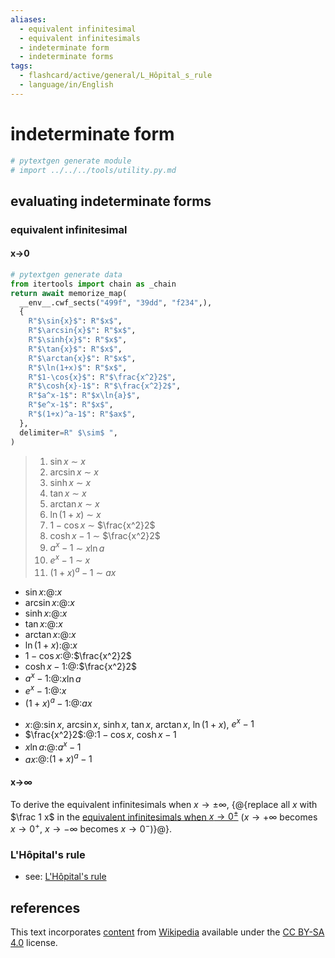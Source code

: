 ```yaml
---
aliases:
  - equivalent infinitesimal
  - equivalent infinitesimals
  - indeterminate form
  - indeterminate forms
tags:
  - flashcard/active/general/L_Hôpital_s_rule
  - language/in/English
---
```


# indeterminate form

```Python
# pytextgen generate module
# import ../../../tools/utility.py.md
```

## evaluating indeterminate forms

### equivalent infinitesimal

#### x→0

```Python
# pytextgen generate data
from itertools import chain as _chain
return await memorize_map(
  __env__.cwf_sects("499f", "39dd", "f234",),
  {
    R"$\sin{x}$": R"$x$",
    R"$\arcsin{x}$": R"$x$",
    R"$\sinh{x}$": R"$x$",
    R"$\tan{x}$": R"$x$",
    R"$\arctan{x}$": R"$x$",
    R"$\ln(1+x)$": R"$x$",
    R"$1-\cos{x}$": R"$\frac{x^2}2$",
    R"$\cosh{x}-1$": R"$\frac{x^2}2$",
    R"$a^x-1$": R"$x\ln{a}$",
    R"$e^x-1$": R"$x$",
    R"$(1+x)^a-1$": R"$ax$",
  },
  delimiter=R" $\sim$ ",
)
```

<!--pytextgen generate section="499f"--><!-- The following content is generated at 2023-11-21T12:44:22.983521+08:00. Any edits will be overridden! -->

> 1. $\sin{x}$ $\sim$ $x$
> 2. $\arcsin{x}$ $\sim$ $x$
> 3. $\sinh{x}$ $\sim$ $x$
> 4. $\tan{x}$ $\sim$ $x$
> 5. $\arctan{x}$ $\sim$ $x$
> 6. $\ln(1+x)$ $\sim$ $x$
> 7. $1-\cos{x}$ $\sim$ $\frac{x^2}2$
> 8. $\cosh{x}-1$ $\sim$ $\frac{x^2}2$
> 9. $a^x-1$ $\sim$ $x\ln{a}$
> 10. $e^x-1$ $\sim$ $x$
> 11. $(1+x)^a-1$ $\sim$ $ax$

<!--/pytextgen-->

<!--pytextgen generate section="39dd"--><!-- The following content is generated at 2024-01-04T20:17:52.099769+08:00. Any edits will be overridden! -->

- $\sin{x}$:@:$x$
- $\arcsin{x}$:@:$x$
- $\sinh{x}$:@:$x$
- $\tan{x}$:@:$x$
- $\arctan{x}$:@:$x$
- $\ln(1+x)$:@:$x$
- $1-\cos{x}$:@:$\frac{x^2}2$
- $\cosh{x}-1$:@:$\frac{x^2}2$
- $a^x-1$:@:$x\ln{a}$
- $e^x-1$:@:$x$
- $(1+x)^a-1$:@:$ax$

<!--/pytextgen-->

<!--pytextgen generate section="f234"--><!-- The following content is generated at 2024-01-04T20:17:52.183338+08:00. Any edits will be overridden! -->

- $x$:@:$\sin{x}$, $\arcsin{x}$, $\sinh{x}$, $\tan{x}$, $\arctan{x}$, $\ln(1+x)$, $e^x-1$
- $\frac{x^2}2$:@:$1-\cos{x}$, $\cosh{x}-1$
- $x\ln{a}$:@:$a^x-1$
- $ax$:@:$(1+x)^a-1$

<!--/pytextgen-->

#### x→∞

To derive the equivalent infinitesimals when $x \to \pm\infty$, {@{replace all $x$ with $\frac 1 x$ in the [equivalent infinitesimals when $x \to 0^\pm$](#x→0) ($x \to +\infty$ becomes $x \to 0^+$, $x \to -\infty$ becomes $x \to 0^-$)}@}.

### L'Hôpital's rule

- see: [L'Hôpital's rule](L'Hôpital's%20rule.md)

## references

This text incorporates [content](https://en.wikipedia.org/wiki/indeterminate_form) from [Wikipedia](Wikipedia.md) available under the [CC BY-SA 4.0](https://creativecommons.org/licenses/by-sa/4.0/) license.
